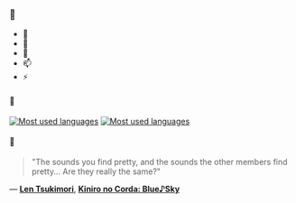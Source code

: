 ### 👋

- 🔭
- 🌱
- 💬
- 📫
- ⚡

#### 🧏

[![Most used languages](https://github-readme-stats-aynah.vercel.app/api/top-langs/?username=aynh&theme=solarized-dark&langs_count=6&layout=compact&hide_title=true)](https://github.com/anuraghazra/github-readme-stats#gh-dark-mode-only)
[![Most used languages](https://github-readme-stats-aynah.vercel.app/api/top-langs/?username=aynh&theme=solarized-light&langs_count=6&layout=compact&hide_title=true)](https://github.com/anuraghazra/github-readme-stats#gh-light-mode-only)

#### 💬

> "The sounds you find pretty, and the sounds the other members find pretty... Are they really the same?"

&mdash; [**Len Tsukimori**](https://myanimelist.net/character.php?q=Len%20Tsukimori&cat=character), [**Kiniro no Corda: Blue♪Sky**](https://myanimelist.net/search/all?q=Kiniro%20no%20Corda%3A%20Blue%E2%99%AASky&cat=all)
